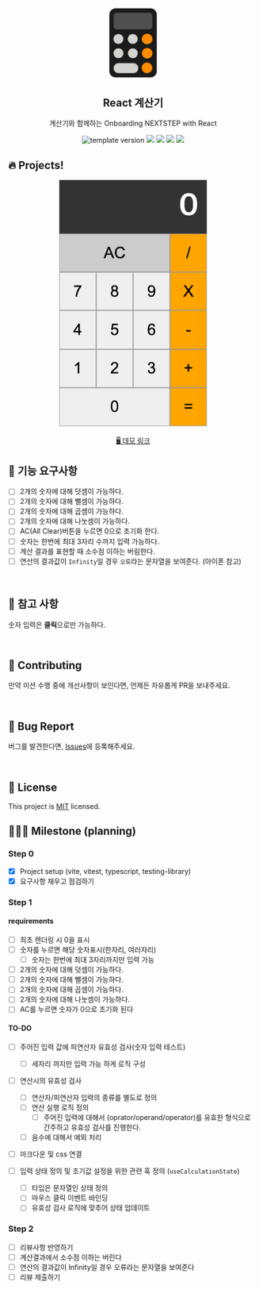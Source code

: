 <br/>
<br/>

<p align="middle" >
  <img width="100px;" src="public/images/calculator_icon.png"/>
</p>
<h2 align="middle">React 계산기</h2>
<p align="middle">계산기와 함께하는 Onboarding NEXTSTEP with React</p>
<p align="middle">
  <img src="https://img.shields.io/badge/version-1.0.0-blue?style=flat-square" alt="template version"/>
  <img src="https://img.shields.io/badge/language-html-red.svg?style=flat-square"/>
  <img src="https://img.shields.io/badge/language-css-blue.svg?style=flat-square"/>
  <img src="https://img.shields.io/badge/language-js-yellow.svg?style=flat-square"/>
  <img src="https://img.shields.io/badge/license-MIT-brightgreen.svg?style=flat-square"/>
</p>

## 🔥 Projects!

<p align="middle">
  <img width="300" src="public/images/calculator_ui.png">
</p>

<p align="middle">
  <a href="https://next-step.github.io/js-calculator/">🖥️ 데모 링크</a>
</p>

## 🎯 기능 요구사항

- [ ] 2개의 숫자에 대해 덧셈이 가능하다.
- [ ] 2개의 숫자에 대해 뺄셈이 가능하다.
- [ ] 2개의 숫자에 대해 곱셈이 가능하다.
- [ ] 2개의 숫자에 대해 나눗셈이 가능하다.
- [ ] AC(All Clear)버튼을 누르면 0으로 초기화 한다.
- [ ] 숫자는 한번에 최대 3자리 수까지 입력 가능하다.
- [ ] 계산 결과를 표현할 때 소수점 이하는 버림한다.
- [ ] 연산의 결과값이 `Infinity`일 경우 `오류`라는 문자열을 보여준다. (아이폰 참고)

<br/>

## 📄 참고 사항

숫자 입력은 **클릭**으로만 가능하다.

<br/>

## 👏 Contributing

만약 미션 수행 중에 개선사항이 보인다면, 언제든 자유롭게 PR을 보내주세요.

<br/>

## 🐞 Bug Report

버그를 발견한다면, [Issues](https://github.com/next-step/react-calculator/issues)에 등록해주세요.

<br/>

## 📝 License

This project is [MIT](https://github.com/next-step/react-calculator/blob/master/LICENSE) licensed.

## 🏃🏻‍♂️ Milestone (planning)

### Step 0

- [x] Project setup (vite, vitest, typescript, testing-library)
- [x] 요구사항 채우고 점검하기

### Step 1

#### requirements

- [ ] 최초 렌더링 시 0을 표시
- [ ] 숫자를 누르면 해당 숫자표시(한자리, 여러자리)
  - [ ] 숫자는 한번에 최대 3자리까지만 입력 가능
- [ ] 2개의 숫자에 대해 덧셈이 가능하다.
- [ ] 2개의 숫자에 대해 뺄셈이 가능하다.
- [ ] 2개의 숫자에 대해 곱셈이 가능하다.
- [ ] 2개의 숫자에 대해 나눗셈이 가능하다.
- [ ] AC를 누르면 숫자가 0으로 초기화 된다

#### TO-DO

- [ ] 주어진 입력 값에 피연산자 유효성 검사(숫자 입력 테스트)
  - [ ] 세자리 까지만 입력 가능 하게 로직 구성

- [ ] 연산시의 유효성 검사
  - [ ] 연산자/피연산자 입력의 종류를 별도로 정의
  - [ ] 연산 실행 로직 정의
    - [ ] 주어진 입력에 대해서 (oprator/operand/operator)를 유효한 형식으로 간주하고 유효성 검사를 진행한다.
  - [ ] 음수에 대해서 예외 처리

- [ ] 마크다운 및 css 연결

- [ ] 입력 상태 정의 및 초기값 설정을 위한 관련 훅 정의 (`useCalculationState`)
  - [ ] 타입은 문자열인 상태 정의
  - [ ] 마우스 클릭 이벤트 바인딩
  - [ ] 유효성 검사 로직에 맞추어 상태 업데이트

### Step 2

- [ ] 리뷰사항 반영하기
- [ ] 계산결과에서 소수점 이하는 버린다
- [ ] 연산의 결과값이 Infinity일 경우 오류라는 문자열을 보여준다
- [ ] 리뷰 제출하기
